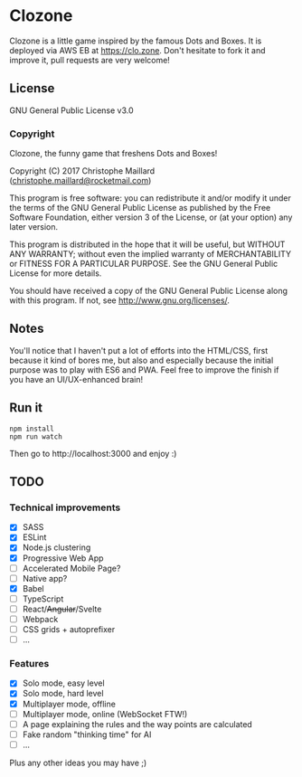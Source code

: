 # Clozone

Clozone is a little game inspired by the famous Dots and Boxes. It is deployed via AWS EB at https://clo.zone. Don't hesitate to fork it and improve it, pull requests are very welcome!

## License

GNU General Public License v3.0

### Copyright

Clozone, the funny game that freshens Dots and Boxes!

Copyright (C) 2017 Christophe Maillard (christophe.maillard@rocketmail.com)

This program is free software: you can redistribute it and/or modify it under the terms of the GNU General Public License as published by the Free Software Foundation, either version 3 of the License, or (at your option) any later version.

This program is distributed in the hope that it will be useful, but WITHOUT ANY WARRANTY; without even the implied warranty of MERCHANTABILITY or FITNESS FOR A PARTICULAR PURPOSE. See the GNU General Public License for more details.

You should have received a copy of the GNU General Public License along with this program. If not, see <http://www.gnu.org/licenses/>.

## Notes

You'll notice that I haven't put a lot of efforts into the HTML/CSS, first because it kind of bores me, but also and especially because the initial purpose was to play with ES6 and PWA. Feel free to improve the finish if you have an UI/UX-enhanced brain!

## Run it

```text
npm install
npm run watch
```

Then go to http://localhost:3000 and enjoy :)

## TODO

### Technical improvements

- [x] SASS
- [x] ESLint
- [x] Node.js clustering
- [x] Progressive Web App
- [ ] Accelerated Mobile Page?
- [ ] Native app?
- [x] Babel
- [ ] TypeScript
- [ ] React/~~Angular~~/Svelte
- [ ] Webpack
- [ ] CSS grids + autoprefixer
- [ ] ...

### Features

- [x] Solo mode, easy level
- [x] Solo mode, hard level
- [x] Multiplayer mode, offline
- [ ] Multiplayer mode, online (WebSocket FTW!)
- [ ] A page explaining the rules and the way points are calculated
- [ ] Fake random "thinking time" for AI
- [ ] ...

Plus any other ideas you may have ;)
